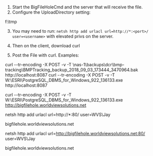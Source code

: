 ﻿
1. Start the BigFileHoleCmd and the server that will receive the file.
2. Configure the UploadDirectory setting:
  <applicationSettings>
    <BigFileHoleCmd.Properties.Settings>
      <setting name="UploadDirectory" serializeAs="String">
        <value>f:\tmp</value>
      </setting>
    </BigFileHoleCmd.Properties.Settings>
  </applicationSettings>

3. You may need to run: `netsh http add urlacl url=http://*:<port>/ user=<username>` with elevated privs on the server.

4. Then on the client, download curl

5. Post the File with curl. Examples:

curl --tr-encoding -X POST -v -T \\nas-1\backups\dcr\bmp-tracking\BMPTracking_backup_2018_09_03_173444_3470964.bak http://localhost:8087
curl --tr-encoding -X POST -v -T  W:\ESRI\PostgreSQL_DBMS_for_Windows_922_136133.exe  http://localhost:8087

curl --tr-encoding -X POST -v -T  W:\ESRI\PostgreSQL_DBMS_for_Windows_922_136133.exe  http://bigfilehole.worldviewsolutions.net 


netsh http add urlacl url=http://*:80/ user=WVS\Jay

bigfilehole.worldviewsolutions.net

netsh http add urlacl url=http://bigfilehole.worldviewsolutions.net:80/ user=WVS\Jay


bigfilehole.worldviewsolutions.net